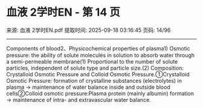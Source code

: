 # 血液 2学时EN - 第 14 页

来源: 血液 2学时EN.pdf
提取时间: 2025-09-18 03:16:45
页码: 14/96

---

Components of blood2、Physicochemical properties of plasma1) Osmotic pressure: the ability of solute molecules in solution to absorb water through a semi-permeable membrane(1) Proportional to the number of solute particles, independent of solute type and particle size.(2) Composition: Crystalloid Osmotic Pressure and Colloid Osmotic Pressure.①Crystalloid Osmotic Pressure: formation of crystalline substances (electrolytes) in plasma → maintenance of water balance inside and outside blood cells②Colloid osmotic pressure:Plasma protein (mainly albumin) formation → maintenance of intra- and extravascular water balance.